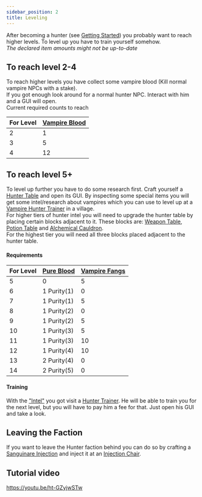 ```yaml
---
sidebar_position: 2
title: Leveling
---
```


After becoming a hunter (see [Getting Started](../getting-started#first-steps---hunter)) you probably want to reach higher levels. To level up you have to train yourself somehow.  
_The declared item amounts might not be up-to-date_  

## To reach level 2-4
To reach higher levels you have collect some vampire blood (Kill normal vampire NPCs with a stake).  
If you got enough look around for a normal hunter NPC. Interact with him and a GUI will open.  
Current required counts to reach  

| For Level | [Vampire Blood](../../content/items.mdx#vampire-blood) |
|-----------|--------------------------------------------------------|
| 2         | 1                                                      |
| 3         | 5                                                      |
| 4         | 12                                                     |

## To reach level 5+
To level up further you have to do some research first. Craft yourself a [Hunter Table](../../content/blocks.mdx#hunter-table) and open its GUI. By inspecting some special items you will get some intel/research about vampires which you can use to level up at a [Vampire Hunter Trainer](../../content/entities/hunter_trainer.mdx) in a village.  
For higher tiers of hunter intel you will need to upgrade the hunter table by placing certain blocks adjacent to it.
These blocks are: [Weapon Table](../../content/blocks.mdx#weapon-table), [Potion Table](../../content/blocks.mdx#potion-table) and [Alchemical Cauldron](../../content/blocks.mdx#alchemical-cauldron).  
For the highest tier you will need all three blocks placed adjacent to the hunter table.  

#### Requirements
| For Level | [Pure Blood](../../content/items#pure-blood) | [Vampire Fangs](../../content/items#vampire-fangs) |
|-------|----------------------------------------------|----------------------------------------------------|
| 5     | 0                                            | 5                                                  |
| 6     | 1 Purity(1)                                  | 0                                                  |
| 7     | 1 Purity(1)                                  | 5                                                  |
| 8     | 1 Purity(2)                                  | 0                                                  |
| 9     | 1 Purity(2)                                  | 5                                                  |
| 10    | 1 Purity(3)                                  | 5                                                  |
| 11    | 1 Purity(3)                                  | 10                                                 |
| 12    | 1 Purity(4)                                  | 10                                                 |
| 13    | 2 Purity(4)                                  | 0                                                  |
| 14    | 2 Purity(5)                                  | 0                                                  |

#### Training
With the ["Intel"](../../content/items.mdx#hunter-intel) you got visit a [Hunter Trainer](../../content/entities/hunter_trainer.mdx). He will be able to train you for the next level, but you will have to pay him a fee for that. Just open his GUI and take a look.

## Leaving the Faction

If you want to leave the Hunter faction behind you can do so by crafting a [Sanguinare Injection](../../content/effects.mdx#sanguinare-injection) and inject it at an [Injection Chair](../../content/blocks.mdx#injection-chair).


## Tutorial video
https://youtu.be/ht-GZyjwSTw
